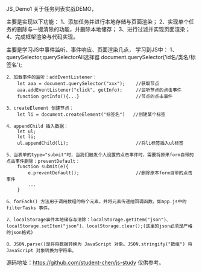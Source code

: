 JS_Demo1 关于任务列表实战DEMO，

主要是实现以下功能：
    1、添加任务并进行本地存储与页面渲染；
    2、实现单个任务的删除与一键清除的功能，并删除本地储存；
    3、进行过滤并实现页面渲染；
    4、完成框架渲染与代码实现。

主要是学习JS中事件监听、事件响应、页面渲染几点，
学习到JS中：
    1、querySelector,querySelectorAll选择器
        document.querySelector('id名/类名/标签名');

    2、加载事件的监听：addEventListener：
        let aaa = document.querySelector("xxx");    //获取节点
        aaa.addEventListener("click", getInfo);     //监听节点的点击事件
        function getInfo(){...}                     //节点的点击事件

    3、createElement 创建节点：
        let li = document.createElement("标签名")   //创建某个标签

    4、appendChild 插入数据：
        let ul;
        let li;
        ul.appendChild(li);                         //将li标签插入ul标签

    5、当表单的type="submit"时，当我们触发个人设置的点击事件时，需要将原来form自带的点击事件删除：preventDefault：
        function submit(e){
            e.preventDefault();                     //删除原本form自带的点击事件
            ...
        }

    6、forEach() 方法用于调用数组的每个元素，并将元素传递给回调函数。如app.js中的 filterTasks 事件。

    7、localStorage事件本地储存与清除：localStorage.getItem("json")、localStorage.setItem("json")、localStorage.clear();(这里的json必须是严格的json格式)

    8、JSON.parse()是将将数据转换为 JavaScript 对象。JSON.stringify("数组") 将JavaScript 对象转换为字符串。

源码地址：https://github.com/student-chen/js-study 仅供参考。
        